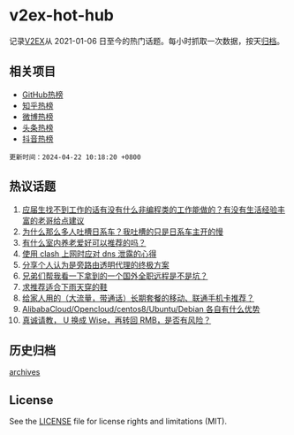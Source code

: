 # v2ex-hot-hub

 记录[V2EX](https://www.v2ex.com/)从 2021-01-06 日至今的热门话题。每小时抓取一次数据，按天[归档](archives)。
 
 ## 相关项目

- [GitHub热榜](https://github.com/it985/github-hot-hub)
- [知乎热榜](https://github.com/it985/zhihu-hot-hub)
- [微博热榜](https://github.com/it985/weibo-hot-hub)
- [头条热榜](https://github.com/it985/toutiao-hot-hub)
- [抖音热榜](https://github.com/it985/douyin-hot-hub)


 `更新时间：2024-04-22 10:18:20 +0800`

## 热议话题

1. [应届生找不到工作的话有没有什么非编程类的工作能做的？有没有生活经验丰富的老哥给点建议](https://www.v2ex.com/t/1034320)
1. [为什么那么多人吐槽日系车？我吐槽的只是日系车主开的慢](https://www.v2ex.com/t/1034465)
1. [有什么室内养老爱好可以推荐的吗？](https://www.v2ex.com/t/1034413)
1. [使用 clash 上网时应对 dns 泄露的心得](https://www.v2ex.com/t/1034325)
1. [分享个人认为是旁路由透明代理的终极方案](https://www.v2ex.com/t/1034317)
1. [兄弟们帮我看一下拿到的一个国外全职远程是不是坑？](https://www.v2ex.com/t/1034371)
1. [求推荐适合下雨天穿的鞋](https://www.v2ex.com/t/1034478)
1. [给家人用的（大流量，带通话）长期套餐的移动、联通手机卡推荐？](https://www.v2ex.com/t/1034468)
1. [AlibabaCloud/Opencloud/centos8/Ubuntu/Debian 各自有什么优势](https://www.v2ex.com/t/1034311)
1. [真诚请教， U 换成 Wise，再转回 RMB，是否有风险？](https://www.v2ex.com/t/1034314)

## 历史归档

[archives](archives)

## License

See the [LICENSE](LICENSE) file for license rights and limitations (MIT).
